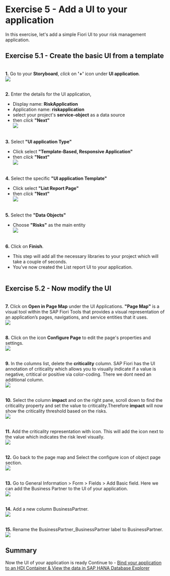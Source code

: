 # Exercise 5 - Add a UI to your application

In this exercise, let's add a simple Fiori UI to your risk management application.

## Exercise 5.1 - Create the basic UI from a template
<br>__1.__ Go to your __Storyboard__, _click_ on __'+'__ icon under __UI application__.
<br>![](/exercises/ex5/images/createui.png)

<br>__2.__ Enter the details for the UI application, 
- Display name: __RiskApplication__
- Application name: __riskapplication__
- select your project's __service-object__ as a data source
- then _click_ __"Next"__
<br>![](/exercises/ex5/images/uiconfig1.png)

<br>__3.__ Select __"UI application Type"__
- Click select __"Template-Based, Responsive Application"__
- then _click_ __"Next"__
<br>![](/exercises/ex5/images/ui_template.png)

<br>__4.__ Select the specific __"UI application Template"__
- Click select __"List Report Page"__
- then _click_ __"Next"__
<br>![](/exercises/ex5/images/uiconfig2.png)

<br>__5.__ Select the __"Data Objects"__
- Choose __"Risks"__ as the main entity 
<br>![](/exercises/ex5/images/uiconfig3.png)

<br>__6.__ Click on __Finish__. 
- This step will add all the necessary libraries to your project which will take a couple of seconds.
- You've now created the List report UI to your application.
<br><br>  
## Exercise 5.2 - Now modify the UI 
<br>__7.__ Click on __Open in Page Map__ under the UI Applications. __"Page Map"__ is a visual tool within the SAP Fiori Tools that provides a visual representation of an application’s pages, navigations, and service entities that it uses.
<br>![](/exercises/ex5/images/pagemap.png)

<br>__8.__  Click on the icon __Configure Page__ to edit the page's properties and settings. 
<br>![](/exercises/ex5/images/editpagemap.png)

<br>__9.__ In the columns list, delete the <strong>criticality</strong> column. SAP Fiori has the UI annotation of criticality which allows you to visually indicate if a value is negative, crtitical or positive via color-coding. There we dont need an additional column.
<br>![](/exercises/ex5/images/delcrit.png)

<br>__10.__ Select the column <strong>impact</strong> and on the right pane, scroll down to find the criticality property and set the value to criticality.Therefore __impact__ will now show the criticality threshold based on the risks.
<br>![](/exercises/ex5/images/selcrit.png)

<br>__11.__ Add the criticality representation with icon. This will add the icon next to the value which indicates the risk level visually. 
<br>![](/exercises/ex5/images/criticon.png)

<br>__12.__ Go back to the page map and Select the configure icon of object page section.
<br>![](/exercises/ex5/images/objpage.png)

<br>__13.__ Go to General Information > Form > Fields > Add Basic field. Here we can add the Business Partner to the UI of your application.
<br>![](/exercises/ex5/images/editobject.png)

<br>__14.__ Add a new column BusinessPartner. 
<br>![](/exercises/ex5/images/addbp.png)

<br>__15.__ Rename the BusinessPartner_BusinessPartner label to BusinessPartner. 
<br>![](/exercises/ex5/images/renamebp.png)


## Summary

Now the UI of your application is ready
Continue to - [Bind your application to an HDI Container & View the data in SAP HANA Database Explorer](../ex6/README.md)

